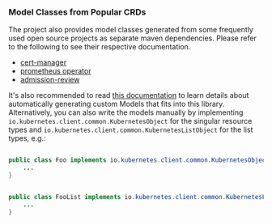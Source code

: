 ### Model Classes from Popular CRDs

The project also provides model classes generated from some frequently used open source projects as separate maven dependencies. Please refer to the following to see their respective documentation.
* [cert-manager](https://github.com/kubernetes-client/java/tree/master/client-java-contrib/cert-manager)
* [prometheus operator](https://github.com/kubernetes-client/java/tree/master/client-java-contrib/prometheus-operator)
* [admission-review](https://github.com/kubernetes-client/java/tree/master/client-java-contrib/admissionreview)

It's also recommended to read [this documentation](https://github.com/kubernetes-client/java/blob/master/docs/generate-model-from-third-party-resources.md) to learn details about automatically generating custom Models that fits into this library. Alternatively, you can also write the models manually by implementing `io.kubernetes.client.common.KubernetesObject` for the singular resource types and `io.kubernetes.client.common.KubernetesListObject` for the list types, e.g.:

```java

public class Foo implements io.kubernetes.client.common.KubernetesObject {
    ...
}


public class FooList implements io.kubernetes.client.common.KubernetesListObject {
    ...
}
```